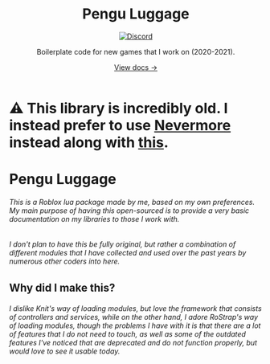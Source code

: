 <div align="center">
  <h1>Pengu Luggage</h1>
  <p>
    <a href="https://discord.gg/xq25Exwf3X">
      <img src="https://img.shields.io/discord/1393987779343679649?color=5865F2&label=discord&logo=discord&logoColor=white" alt="Discord" />
    </a>
  </p>
  <p>Boilerplate code for new games that I work on (2020-2021).</p>
  <a href="http://penguindevs.github.io/PenguinEngine/">View docs →</a>
</div>

<div>&nbsp;</div>

<!--moonwave-hide-before-this-line-->

# ⚠️ This library is incredibly old. I instead prefer to use [Nevermore](https://github.com/Quenty/NevermoreEngine) instead along with [this](https://github.com/PenguinDevs/PenguinEngine).

# Pengu Luggage
###### This is a Roblox lua package made by me, based on my own preferences. My main purpose of having this open-sourced is to provide a very basic documentation on my libraries to those I work with.

###### I don't plan to have this be fully original, but rather a combination of different modules that I have collected and used over the past years by numerous other coders into here.

## Why did I make this?
###### I dislike Knit's way of loading modules, but love the framework that consists of controllers and services, while on the other hand, I adore RoStrap's way of loading modules, though the problems I have with it is that there are a lot of features that I do not need to touch, as well as some of the outdated features I've noticed that are deprecated and do not function properly, but would love to see it usable today.
